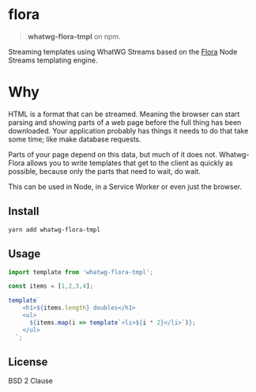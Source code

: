 # flora

> __whatwg-flora-tmpl__ on npm.

Streaming templates using WhatWG Streams based on the [Flora](https://www.npmjs.com/package/flora-tmpl) Node Streams templating engine.

# Why

HTML is a format that can be streamed. Meaning the browser can start parsing and showing parts of a web page before the full thing has been downloaded. Your application probably has things it needs to do that take some time; like make database requests.

Parts of your page depend on this data, but much of it does not. Whatwg-Flora allows you to write templates that get to the client as quickly as possible, because only the parts that need to wait, do wait.

This can be used in Node, in a Service Worker or even just the browser.

## Install

```shell
yarn add whatwg-flora-tmpl
```

## Usage

```js
import template from 'whatwg-flora-tmpl';

const items = [1,2,3,4];

template`
    <h1>${items.length} doubles</h1>
    <ul>
      ${items.map(i => template`<li>${i * 2}</li>`)};
    </ul>
  `;
```

## License

BSD 2 Clause
